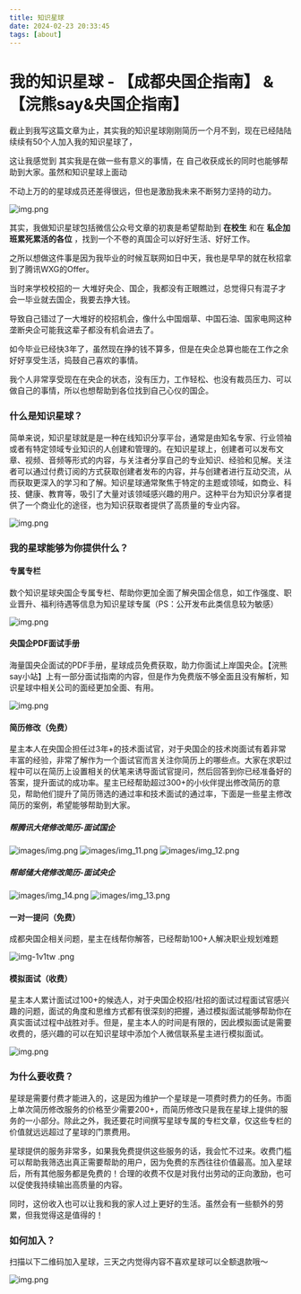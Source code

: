 ```yaml
---
title: 知识星球
date: 2024-02-23 20:33:45
tags: [about]
---
```

# 我的知识星球 - 【成都央国企指南】 & 【浣熊say&央国企指南】
截止到我写这篇文章为止，其实我的知识星球刚刚简历一个月不到，现在已经陆陆续续有50个人加入我的知识星球了，

这让我感觉到 其实我是在做一些有意义的事情，在 自己收获成长的同时也能够帮助到大家。虽然和知识星球上面动

不动上万的的星球成员还差得很远，但也是激励我未来不断努力坚持的动力。

![img.png](images/zsxq-chengdu.png)

其实，我做知识星球包括微信公众号文章的初衷是希望帮助到 **在校生** 和在 **私企加班累死累活的各位** ，找到一个不卷的真国企可以好好生活、好好工作。

之所以想做这件事是因为我毕业的时候互联网如日中天，我也是早早的就在秋招拿到了腾讯WXG的Offer。

当时来学校校招的一 大堆好央企、国企，我都没有正眼瞧过，总觉得只有混子才会一毕业就去国企，我要去挣大钱。

导致自己错过了一大堆好的校招机会，像什么中国烟草、中国石油、国家电网这种垄断央企可能我这辈子都没有机会进去了。

如今毕业已经快3年了，虽然现在挣的钱不算多，但是在央企总算也能在工作之余好好享受生活，捣鼓自己喜欢的事情。

我个人非常享受现在在央企的状态，没有压力，工作轻松、也没有裁员压力、可以做自己的事情，所以也想帮助到各位找到自己心仪的国企。

### 什么是知识星球？

简单来说，知识星球就是是一种在线知识分享平台，通常是由知名专家、行业领袖或者有特定领域专业知识的人创建和管理的。在知识星球上，创建者可以发布文章、视频、音频等形式的内容，与关注者分享自己的专业知识、经验和见解。关注者可以通过付费订阅的方式获取创建者发布的内容，并与创建者进行互动交流，从而获取更深入的学习和了解。知识星球通常聚焦于特定的主题或领域，如商业、科技、健康、教育等，吸引了大量对该领域感兴趣的用户。这种平台为知识分享者提供了一个商业化的途径，也为知识获取者提供了高质量的专业内容。

![img.png](images/what_is_zsxq.png)

### 我的星球能够为你提供什么？

#### 专属专栏

数个知识星球央国企专属专栏、帮助你更加全面了解央国企信息，如工作强度、职业晋升、福利待遇等信息为知识星球专属（PS：公开发布此类信息较为敏感）

![img.png](/images/img-zszl.png)

#### 央国企PDF面试手册

海量国央企面试的PDF手册，星球成员免费获取，助力你面试上岸国央企。【浣熊say小站】上有一部分面试指南的内容，但是作为免费版不够全面且没有解析，知识星球中相关公司的面经更加全面、有用。

![img.png](/images/img-mssc.png)

#### 简历修改（免费）

星主本人在央国企担任过3年+的技术面试官，对于央国企的技术岗面试有着非常丰富的经验，非常了解作为一个面试官而言关注你简历上的哪些点。大家在求职过程中可以在简历上设置相关的伏笔来诱导面试官提问，然后回答到你已经准备好的答案，提升面试的成功率。星主已经帮助超过300+的小伙伴提出修改简历的意见，帮助他们提升了简历筛选的通过率和技术面试的通过率，下面是一些星主修改简历的案例，希望能够帮助到大家。

##### 帮腾讯大佬修改简历-面试国企
![images/img.png](images/sdasdimg.png)
![images/img_11.png](/images/img_11.png)
![images/img_12.png](/images/img_12.png)

##### 帮邮储大佬修改简历-面试央企
![images/img_14.png](/images/img_14.png)
![images/img_13.png](/images/img_13.png)

#### 一对一提问（免费）

成都央国企相关问题，星主在线帮你解答，已经帮助100+人解决职业规划难题

![img-1v1tw .png](/images/img-1v1tw.png)

#### 模拟面试（收费）

星主本人累计面试过100+的候选人，对于央国企校招/社招的面试过程面试官感兴趣的问题，面试的角度和思维方式都有很深刻的把握，通过模拟面试能够帮助你在真实面试过程中战胜对手。但是，星主本人的时间是有限的，因此模拟面试是需要收费的，感兴趣的可以在知识星球中添加个人微信联系星主进行模拟面试。

![img.png](/images/img-mnms.png)

### 为什么要收费？

星球是需要付费才能进入的，这是因为维护一个星球是一项费时费力的任务。市面上单次简历修改服务的价格至少需要200+，而简历修改只是我在星球上提供的服务的一小部分。除此之外，我还要花时间撰写星球专属的专栏文章，仅这些专栏的价值就远远超过了星球的门票费用。

星球提供的服务非常多，如果我免费提供这些服务的话，我会忙不过来。收费门槛可以帮助我筛选出真正需要帮助的用户，因为免费的东西往往价值最高。加入星球后，所有其他服务都是免费的！合理的收费不仅是对我付出劳动的正向激励，也可以促使我持续输出高质量的内容。

同时，这份收入也可以让我和我的家人过上更好的生活。虽然会有一些额外的劳累，但我觉得这是值得的！


### 如何加入？

扫描以下二维码加入星球，三天之内觉得内容不喜欢星球可以全额退款哦～

![img.png](images/zsxq-chengdu.png)